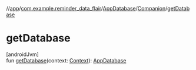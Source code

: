 //[app](../../../../index.md)/[com.example.reminder_data_flair](../../index.md)/[AppDatabase](../index.md)/[Companion](index.md)/[getDatabase](get-database.md)

# getDatabase

[androidJvm]\
fun [getDatabase](get-database.md)(context: [Context](https://developer.android.com/reference/kotlin/android/content/Context.html)): [AppDatabase](../index.md)
